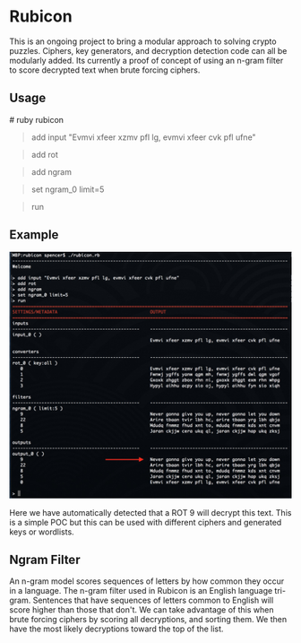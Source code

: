 # Rubicon

This is an ongoing project to bring a modular approach to solving crypto puzzles. Ciphers, key generators, and decryption detection code can all be modularly added. Its currently a proof of concept of using an n-gram filter to score decrypted text when brute forcing ciphers.

## Usage

&#35; ruby rubicon

> add input "Evmvi xfeer xzmv pfl lg, evmvi xfeer cvk pfl ufne"

> add rot

> add ngram

> set ngram_0 limit=5

> run

## Example
<img src="./images/never_gonna.jpg" width="750"/>

Here we have automatically detected that a ROT 9 will decrypt this text.  This is a simple POC but this can be used with different ciphers and generated keys or wordlists.

## Ngram Filter

An n-gram model scores sequences of letters by how common they occur in a language. The n-gram filter used in Rubicon is an English language tri-gram. Sentences that have sequences of letters common to English will score higher than those that don't. We can take advantage of this when brute forcing ciphers by scoring all decryptions, and sorting them. We then have the most likely decryptions toward the top of the list.